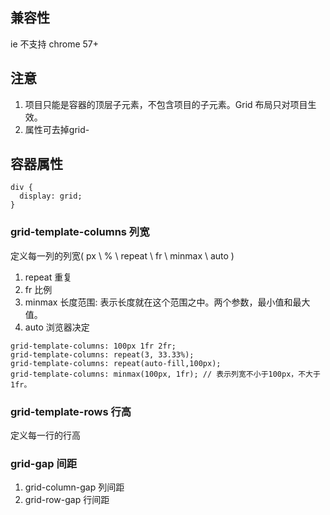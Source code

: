 ## 兼容性
ie 不支持
chrome 57+

## 注意

1. 项目只能是容器的顶层子元素，不包含项目的子元素。Grid 布局只对项目生效。
2. 属性可去掉grid-

## 容器属性

```
div {
  display: grid;
}
```

### grid-template-columns 列宽

定义每一列的列宽( px \ % \ repeat \ fr \ minmax \ auto )

1. repeat 重复
2. fr 比例
3. minmax 长度范围: 表示长度就在这个范围之中。两个参数，最小值和最大值。
4. auto 浏览器决定


```
grid-template-columns: 100px 1fr 2fr;
grid-template-columns: repeat(3, 33.33%);
grid-template-columns: repeat(auto-fill,100px);
grid-template-columns: minmax(100px, 1fr); // 表示列宽不小于100px，不大于1fr。
```
### grid-template-rows  行高

定义每一行的行高

### grid-gap 间距
1. grid-column-gap 列间距
2. grid-row-gap 行间距